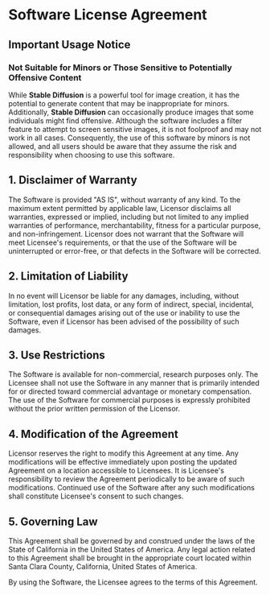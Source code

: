 # Software License Agreement

## Important Usage Notice

### Not Suitable for Minors or Those Sensitive to Potentially Offensive Content

While **Stable Diffusion** is a powerful tool for image creation, it has the potential to generate content that may be inappropriate for minors. Additionally, **Stable Diffusion** can occasionally produce images that some individuals might find offensive. Although the software includes a filter feature to attempt to screen sensitive images, it is not foolproof and may not work in all cases. Consequently, the use of this software by minors is not allowed, and all users should be aware that they assume the risk and responsibility when choosing to use this software.

## 1. Disclaimer of Warranty

The Software is provided "AS IS", without warranty of any kind. To the maximum extent permitted by applicable law, Licensor disclaims all warranties, expressed or implied, including but not limited to any implied warranties of performance, merchantability, fitness for a particular purpose, and non-infringement. Licensor does not warrant that the Software will meet Licensee's requirements, or that the use of the Software will be uninterrupted or error-free, or that defects in the Software will be corrected.

## 2. Limitation of Liability

In no event will Licensor be liable for any damages, including, without limitation, lost profits, lost data, or any form of indirect, special, incidental, or consequential damages arising out of the use or inability to use the Software, even if Licensor has been advised of the possibility of such damages.

## 3. Use Restrictions

The Software is available for non-commercial, research purposes only. The Licensee shall not use the Software in any manner that is primarily intended for or directed toward commercial advantage or monetary compensation. The use of the Software for commercial purposes is expressly prohibited without the prior written permission of the Licensor.

## 4. Modification of the Agreement

Licensor reserves the right to modify this Agreement at any time. Any modifications will be effective immediately upon posting the updated Agreement on a location accessible to Licensees. It is Licensee's responsibility to review the Agreement periodically to be aware of such modifications. Continued use of the Software after any such modifications shall constitute Licensee's consent to such changes.

## 5. Governing Law

This Agreement shall be governed by and construed under the laws of the State of California in the United States of America. Any legal action related to this Agreement shall be brought in the appropriate court located within Santa Clara County, California, United States of America.

By using the Software, the Licensee agrees to the terms of this Agreement.
